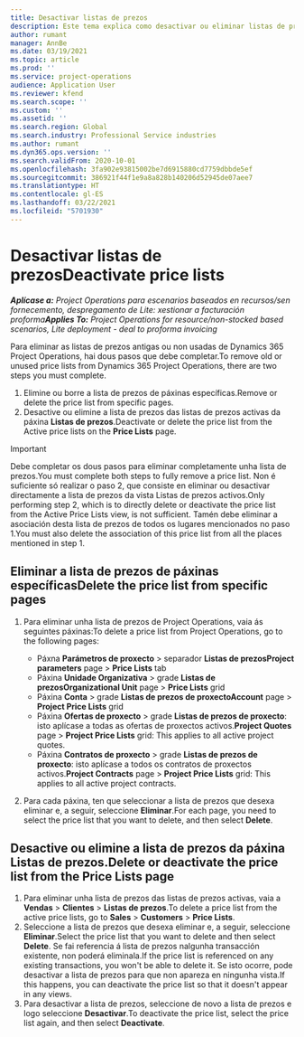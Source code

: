 ```yaml
---
title: Desactivar listas de prezos
description: Este tema explica como desactivar ou eliminar listas de prezos non usadas ou antigas.
author: rumant
manager: AnnBe
ms.date: 03/19/2021
ms.topic: article
ms.prod: ''
ms.service: project-operations
audience: Application User
ms.reviewer: kfend
ms.search.scope: ''
ms.custom: ''
ms.assetid: ''
ms.search.region: Global
ms.search.industry: Professional Service industries
ms.author: rumant
ms.dyn365.ops.version: ''
ms.search.validFrom: 2020-10-01
ms.openlocfilehash: 3fa902e93815002be7d6915880cd7759dbbde5ef
ms.sourcegitcommit: 386921f44f1e9a8a828b140206d52945de07aee7
ms.translationtype: HT
ms.contentlocale: gl-ES
ms.lasthandoff: 03/22/2021
ms.locfileid: "5701930"
---
```

# <a name="deactivate-price-lists"></a><span data-ttu-id="bd513-103">Desactivar listas de prezos</span><span class="sxs-lookup"><span data-stu-id="bd513-103">Deactivate price lists</span></span> 

<span data-ttu-id="bd513-104">_**Aplícase a:** Project Operations para escenarios baseados en recursos/sen fornecemento, despregamento de Lite: xestionar a facturación proforma_</span><span class="sxs-lookup"><span data-stu-id="bd513-104">_**Applies To:** Project Operations for resource/non-stocked based scenarios, Lite deployment - deal to proforma invoicing_</span></span>

<span data-ttu-id="bd513-105">Para eliminar as listas de prezos antigas ou non usadas de Dynamics 365 Project Operations, hai dous pasos que debe completar.</span><span class="sxs-lookup"><span data-stu-id="bd513-105">To remove old or unused price lists from Dynamics 365 Project Operations, there are two steps you must complete.</span></span> 

1. <span data-ttu-id="bd513-106">Elimine ou borre a lista de prezos de páxinas específicas.</span><span class="sxs-lookup"><span data-stu-id="bd513-106">Remove or delete the price list from specific pages.</span></span>
2. <span data-ttu-id="bd513-107">Desactive ou elimine a lista de prezos das listas de prezos activas da páxina **Listas de prezos**.</span><span class="sxs-lookup"><span data-stu-id="bd513-107">Deactivate or delete the price list from the Active price lists on the **Price Lists** page.</span></span>

>[!IMPORTANT]
> <span data-ttu-id="bd513-108">Debe completar os dous pasos para eliminar completamente unha lista de prezos.</span><span class="sxs-lookup"><span data-stu-id="bd513-108">You must complete both steps to fully remove a price list.</span></span> <span data-ttu-id="bd513-109">Non é suficiente só realizar o paso 2, que consiste en eliminar ou desactivar directamente a lista de prezos da vista Listas de prezos activos.</span><span class="sxs-lookup"><span data-stu-id="bd513-109">Only performing step 2, which is to directly delete or deactivate the price list from the Active Price Lists view, is not sufficient.</span></span> <span data-ttu-id="bd513-110">Tamén debe eliminar a asociación desta lista de prezos de todos os lugares mencionados no paso 1.</span><span class="sxs-lookup"><span data-stu-id="bd513-110">You must also delete the association of this price list from all the places mentioned in step 1.</span></span>

## <a name="delete-the-price-list-from-specific-pages"></a><span data-ttu-id="bd513-111">Eliminar a lista de prezos de páxinas específicas</span><span class="sxs-lookup"><span data-stu-id="bd513-111">Delete the price list from specific pages</span></span>
1. <span data-ttu-id="bd513-112">Para eliminar unha lista de prezos de Project Operations, vaia ás seguintes páxinas:</span><span class="sxs-lookup"><span data-stu-id="bd513-112">To delete a price list from Project Operations, go to the following pages:</span></span>  

      - <span data-ttu-id="bd513-113">Páxna **Parámetros de proxecto** > separador **Listas de prezos**</span><span class="sxs-lookup"><span data-stu-id="bd513-113">**Project parameters** page > **Price Lists** tab</span></span>
      - <span data-ttu-id="bd513-114">Páxina **Unidade Organizativa** > grade **Listas de prezos**</span><span class="sxs-lookup"><span data-stu-id="bd513-114">**Organizational Unit** page > **Price Lists** grid</span></span>
      - <span data-ttu-id="bd513-115">Páxina **Conta** > grade **Listas de prezos de proxecto**</span><span class="sxs-lookup"><span data-stu-id="bd513-115">**Account** page > **Project Price Lists** grid</span></span>
      - <span data-ttu-id="bd513-116">Páxina **Ofertas de proxecto** > grade **Listas de prezos de proxecto**: isto aplícase a todas as ofertas de proxectos activos.</span><span class="sxs-lookup"><span data-stu-id="bd513-116">**Project Quotes** page > **Project Price Lists** grid: This applies to all active project quotes.</span></span>
      - <span data-ttu-id="bd513-117">Páxina **Contratos de proxecto** > grade **Listas de prezos de proxecto**: isto aplícase a todos os contratos de proxectos activos.</span><span class="sxs-lookup"><span data-stu-id="bd513-117">**Project Contracts** page > **Project Price Lists** grid: This applies to all active project contracts.</span></span>

 2. <span data-ttu-id="bd513-118">Para cada páxina, ten que seleccionar a lista de prezos que desexa eliminar e, a seguir, seleccione **Eliminar**.</span><span class="sxs-lookup"><span data-stu-id="bd513-118">For each page, you need to select the price list that you want to delete, and then select **Delete**.</span></span> 
 
## <a name="delete-or-deactivate-the-price-list-from-the-price-lists-page"></a><span data-ttu-id="bd513-119">Desactive ou elimine a lista de prezos da páxina Listas de prezos.</span><span class="sxs-lookup"><span data-stu-id="bd513-119">Delete or deactivate the price list from the Price Lists page</span></span>
 
1. <span data-ttu-id="bd513-120">Para eliminar unha lista de prezos das listas de prezos activas, vaia a **Vendas** > **Clientes** > **Listas de prezos**.</span><span class="sxs-lookup"><span data-stu-id="bd513-120">To delete a price list from the active price lists, go to **Sales** > **Customers** > **Price Lists**.</span></span> 
2. <span data-ttu-id="bd513-121">Seleccione a lista de prezos que desexa eliminar e, a seguir, seleccione **Eliminar**.</span><span class="sxs-lookup"><span data-stu-id="bd513-121">Select the price list that you want to delete and then select **Delete**.</span></span> <span data-ttu-id="bd513-122">Se fai referencia á lista de prezos nalgunha transacción existente, non poderá eliminala.</span><span class="sxs-lookup"><span data-stu-id="bd513-122">If the price list is referenced on any existing transactions, you won't be able to delete it.</span></span> <span data-ttu-id="bd513-123">Se isto ocorre, pode desactivar a lista de prezos para que non apareza en ningunha vista.</span><span class="sxs-lookup"><span data-stu-id="bd513-123">If this happens, you can deactivate the price list so that it doesn't appear in any views.</span></span> 
3. <span data-ttu-id="bd513-124">Para desactivar a lista de prezos, seleccione de novo a lista de prezos e logo seleccione **Desactivar**.</span><span class="sxs-lookup"><span data-stu-id="bd513-124">To deactivate the price list, select the price list again, and then select **Deactivate**.</span></span>   
